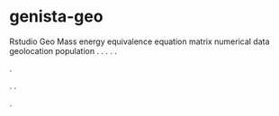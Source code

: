 # genista-geo
Rstudio Geo Mass energy equivalence equation matrix numerical data geolocation population
.
.
.
.
.




.






















.
.


























.



